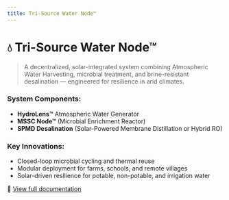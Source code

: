 ```yaml
---
title: Tri-Source Water Node™
---
```


# 💧 Tri-Source Water Node™

> A decentralized, solar-integrated system combining Atmospheric Water Harvesting, microbial treatment, and brine-resistant desalination — engineered for resilience in arid climates.

### System Components:
- **HydroLens™** Atmospheric Water Generator
- **MSSC Node™** (Microbial Enrichment Reactor)
- **SPMD Desalination** (Solar-Powered Membrane Distillation or Hybrid RO)

### Key Innovations:
- Closed-loop microbial cycling and thermal reuse
- Modular deployment for farms, schools, and remote villages
- Solar-driven resilience for potable, non-potable, and irrigation water

🔗 [View full documentation](https://github.com/justindbilyeu/SunShare-TriSource/wiki)

